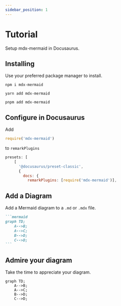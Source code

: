 ```yaml
---
sidebar_position: 1
---
```


# Tutorial

Setup mdx-mermaid in Docusaurus.

## Installing

Use your preferred package manager to install.

```shell title=NPM
npm i mdx-mermaid
```

```shell title=Yarn
yarn add mdx-mermaid
```

```shell title=PNPM
pnpm add mdx-mermaid
```

## Configure in Docusaurus

Add

```js
require('mdx-mermaid')
```

to `remarkPlugins`

```js title=docusaurus.config.js
presets: [
    [
      '@docusaurus/preset-classic',
      {
        docs: {
          remarkPlugins: [require('mdx-mermaid')],
```

## Add a Diagram

Add a Mermaid diagram to a `.md` or `.mdx` file.

````md title="Example Mermaid diagram"
```mermaid
graph TD;
    A-->B;
    A-->C;
    B-->D;
    C-->D;
```
````

## Admire your diagram

Take the time to appreciate your diagram.

```mermaid
graph TD;
    A-->B;
    A-->C;
    B-->D;
    C-->D;
```
